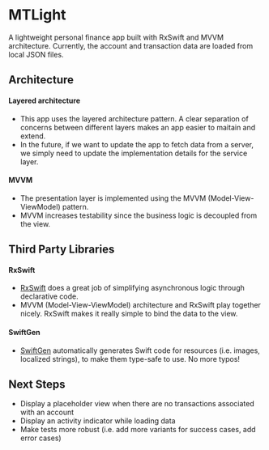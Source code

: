 # MTLight

A lightweight personal finance app built with RxSwift and MVVM architecture. Currently, the account and transaction data are loaded from local JSON files.

## Architecture

#### Layered architecture

- This app uses the layered architecture pattern. A clear separation of concerns between different layers makes an app easier to maitain and extend.
- In the future, if we want to update the app to fetch data from a server, we simply need to update the implementation details for the service layer.

#### MVVM

- The presentation layer is implemented using the MVVM (Model-View-ViewModel) pattern.
- MVVM increases testability since the business logic is decoupled from the view.

## Third Party Libraries

####  RxSwift

- [RxSwift](https://github.com/ReactiveX/RxSwift/blob/master/Documentation/Why.md) does a great job of simplifying asynchronous logic through declarative code.
- MVVM (Model-View-ViewModel) architecture and RxSwift play together nicely. RxSwift makes it really simple to bind the data to the view.

#### SwiftGen

- [SwiftGen](https://github.com/SwiftGen/SwiftGen) automatically generates Swift code for resources (i.e. images, localized strings), to make them type-safe to use. No more typos!

## Next Steps

- Display a placeholder view when there are no transactions associated with an account
- Display an activity indicator while loading data
- Make tests more robust (i.e. add more variants for success cases, add error cases)

